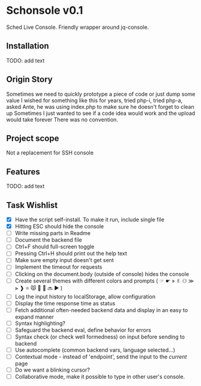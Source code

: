 # Schonsole v0.1

Sched Live Console. Friendly wrapper around jq-console.

## Installation
TODO: add text
       
## Origin Story
Sometimes we need to quickly prototype a piece of code or just dump some value
I wished for something like this for years, tried php-i, tried php-a,
asked Ante, he was using index.php to make sure he doesn't forget to clean up
Sometimes I just wanted to see if a code idea would work and the upload would take forever
There was no convention. 

## Project scope
Not a replacement for SSH console
            
## Features
TODO: add text

## Task Wishlist
- [x] Have the script self-install. To make it run, include single file
- [x] Hitting ESC should hide the console
- [ ] Write missing parts in Readme
- [ ] Document the backend file
- [ ] Ctrl+F should full-screen toggle
- [ ] Pressing Ctrl+H should print out the help text
- [ ] Make sure empty input doesn't get sent
- [ ] Implement the timeout for requests
- [ ] Clicking on the document.body (outside of console) hides the console
- [ ] Create several themes with different colors and prompts ( ☞ ☛ » ✌︎ ⚇ ≫ ⫸ ❱ ⭐️ 😾 💭 🎼 🔜 ► )
- [ ] Log the input history to localStorage, allow configuration
- [ ] Display the time response time as status
- [ ] Fetch additional often-needed backend data and display in an easy to expand manner
- [ ] Syntax highlighting?
- [ ] Safeguard the backend eval, define behavior for errors
- [ ] Syntax check (or check well formedness) on input before sending to backend
- [ ] Use autocomplete (common backend vars, language selected...)
- [ ] Contextual mode - instead of 'endpoint', send the input to the *current* page
- [ ] Do we want a blinking cursor?
- [ ] Collaborative mode, make it possible to type in other user's console.